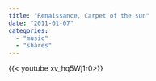 ```yaml
---
title: "Renaissance, Carpet of the sun"
date: "2011-01-07"
categories:
  - "music"
  - "shares"
---
```


<div style="width: 70vw;">{{< youtube xv_hq5Wj1r0>}}</div>

